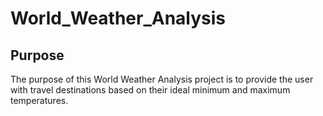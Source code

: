 # World_Weather_Analysis

## Purpose 
The purpose of this World Weather Analysis project is to provide the user with travel destinations based on their ideal minimum and maximum temperatures. 
